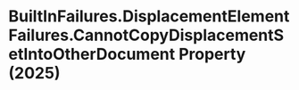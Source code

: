 # BuiltInFailures.DisplacementElementFailures.CannotCopyDisplacementSetIntoOtherDocument Property (2025)

﻿